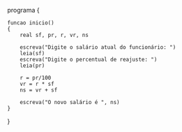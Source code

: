 programa
{
	
	funcao inicio()
	{
		real sf, pr, r, vr, ns

		escreva("Digite o salário atual do funcionário: ")
		leia(sf)
		escreva("Digite o percentual de reajuste: ")
		leia(pr)

		r = pr/100
		vr = r * sf
		ns = vr + sf

		escreva("O novo salário é ", ns)
	}
}
